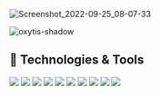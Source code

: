 ![Screenshot_2022-09-25_08-07-33](https://user-images.githubusercontent.com/11540780/192778683-96561a23-af1c-4ae3-9d86-2e4b26eb30b1.png)

![oxytis-shadow](https://user-images.githubusercontent.com/11540780/139596389-7b623d1f-a8e5-4401-bf61-db4d128439c6.png)

## 🔧 Technologies & Tools
![](https://img.shields.io/badge/OS-Forensics-2bbc8a)
![](https://img.shields.io/badge/Security-Penetration%20testing-informational?style=flat&logo=os&logoColor=white&color=2bbc8a)
![](https://img.shields.io/badge/OS-Linux-informational?style=flat&logo=linux&logoColor=white&color=2bbc8a)
![](https://img.shields.io/badge/OS-Windows-informational?style=flat&logo=windows&logoColor=white&color=2bbc8a)
![](https://img.shields.io/badge/Code-Python-informational?style=flat&logo=python&logoColor=white&color=2bbc8a)
![](https://img.shields.io/badge/Code-Golang-informational?style=flat&logo=go&logoColor=white&color=2bbc8a)
![](https://img.shields.io/badge/Shell-Bash-informational?style=flat&logo=gnu-bash&logoColor=white&color=2bbc8a)
![](https://img.shields.io/badge/Cloud-GCP-informational?style=flat&logo=google&logoColor=white&color=2bbc8a)
![](https://img.shields.io/badge/Cloud-Azure-informational?style=flat&logo=windows&logoColor=white&color=2bbc8a)
![](https://img.shields.io/badge/Cloud-AWS-informational?style=flat&logo=amazon&logoColor=white&color=2bbc8a)


<!--
**CodeF99/codef99** is a ✨ _special_ ✨ repository because its `README.md` (this file) appears on your GitHub profile.

Here are some ideas to get you started:

- 🔭 I’m currently working on ...
- 🌱 I’m currently learning ...
- 👯 I’m looking to collaborate on ...
- 🤔 I’m looking for help with ...
- 💬 Ask me about ...
- 📫 How to reach me: ...
- 😄 Pronouns: ...
- ⚡ Fun fact: ...
-->
